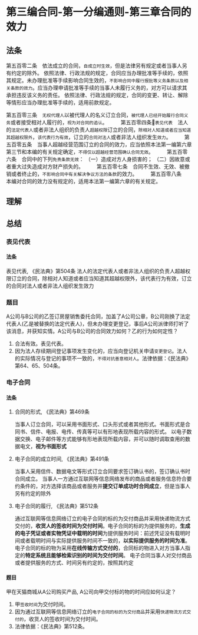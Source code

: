 # 第三编合同-第一分编通则-第三章合同的效力

## 法条

第五百零二条　依法成立的合同，`自成立时生效`，但是法律另有规定或者当事人另有约定的除外。
依照法律、行政法规的规定，合同应当办理批准等手续的，依照其规定。未办理批准等手续影响合同生效的，`不影响合同中履行报批等义务条款以及相关条款的效力`。应当办理申请批准等手续的当事人未履行义务的，对方可以请求其承担违反该义务的责任。
依照法律、行政法规的规定，合同的变更、转让、解除等情形应当办理批准等手续的，适用前款规定。

第五百零三条　`无权代理人`以被代理人的名义订立合同，`被代理人已经开始履行合同义务`或者接受相对人履行的，`视为对合同的追认`。
　　
第五百零四条🔴`表见代表`　法人的`法定代表人`或者非法人组织的负责人`超越权限`订立的合同，`除相对人知道或者应当知道其超越权限外`，`该代表行为有效`，订立的`合同对法人`或者非法人组织发生`效力`。
　　
第五百零五条　当事人超越经营范围订立的合同的效力，应当依照本法第一编第六章第三节和本编的有关规定确定，`不得仅以超越经营范围确认合同无效`。
　　
第五百零六条　合同中的下列`免责条款无效`：
（一）造成对方人身损害的；
（二）因故意或者重大过失造成对方财产损失的。
　　
第五百零七条　合同不生效、无效、被撤销或者终止的，`不影响合同中有关解决争议方法的条款`的效力。
　　
第五百零八条　本编对合同的效力没有规定的，适用本法第一编第六章的有关规定。


## 理解



## 总结
### 表见代表
#### 法条
表见代表, 《民法典》第504条
法人的法定代表人或者非法人组织的负责人超越权限订立的合同，除相对人知道或者应当知道其超越权限外，该代表行为有效，订立的合同对法人或者非法人组织发生效力

### 题目
A公司与B公司的乙签订房屋销售委托合同，加盖了A公司公章，B公司刚换了法定代表人(乙是被替换的法定代表人)，但未办理变更登记，事后A公司派律师打听了该消息，并获知实情。A公司与B公司的合同效力如何？乙的行为如何定性？
1. 合法有效。表见代表。
2. 因为法人存续期间登记事项发生变化的，应当向登记机关申请`变更登记`。法人的实际情况与登记的事项不一致的，`不得对抗善意相对人`。法律依据：《民法典》第64、65、504条。





### 电子合同


#### 法条

1. 合同的形式, 《民法典》第469条

    当事人订立合同，可以采用书面形式、口头形式或者其他形式。书面形式是合同书、信件、电报、电传、传真等可以有形地表现所载内容的形式。
    以电子数据交换、电子邮件等方式能够有形地表现所载内容，并可以随时调取查用的数据电文，**视为书面形式**

2. 电子合同的成立时间, 《民法典》第491条

    当事人采用信件、数据电文等形式订立合同要求签订确认书的，签订确认书时合同成立。
    当事人一方通过互联网等信息网络发布的商品或者服务信息符合要约条件的，对方选择该商品或者服务并**提交订单成功时合同成立**，但是当事人另有约定的除外

3. 电子合同的履行, 《民法典》第512条

    通过互联网等信息网络订立的电子合同的标的为交付商品并采用快递物流方式交付的，**收货人的签收时间为交付时间**。电子合同的标的为提供服务的，**生成的电子凭证或者实物凭证中载明的时间**为提供服务时间：前述凭证没有载明时间或者载明时间与实际提供服务时间不一致的，**以实际提供服务的时间为准**。
    电子合同的标的物为采用**在线传输方式交付的**，合同标的物进入对方当事人指定的**特定系统且能够检索识别的时间为交付时间**。
    电子合同当事人对交付商品或者提供服务的方式、时间另有约定的，按照其约定

#### 题目
甲在天猫商城从A公司购买产品, A公司向甲交付标的物的时间应如何认定？
1. 甲`签收时间`为交付时间。
2. 因为通过互联网等信息网络订立的`电子合同的标的为交付商品`并采用`快递物流方式交付的`，收货人的签收时间为交付时间。
3. 法律依据：《民法典》第512条。




